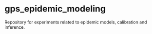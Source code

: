 # gps_epidemic_modeling
Repository for experiments related to epidemic models, calibration and inference.
